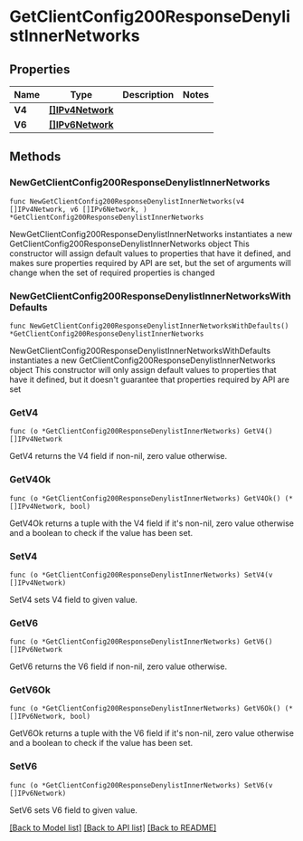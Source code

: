# GetClientConfig200ResponseDenylistInnerNetworks

## Properties

Name | Type | Description | Notes
------------ | ------------- | ------------- | -------------
**V4** | [**[]IPv4Network**](IPv4Network.md) |  | 
**V6** | [**[]IPv6Network**](IPv6Network.md) |  | 

## Methods

### NewGetClientConfig200ResponseDenylistInnerNetworks

`func NewGetClientConfig200ResponseDenylistInnerNetworks(v4 []IPv4Network, v6 []IPv6Network, ) *GetClientConfig200ResponseDenylistInnerNetworks`

NewGetClientConfig200ResponseDenylistInnerNetworks instantiates a new GetClientConfig200ResponseDenylistInnerNetworks object
This constructor will assign default values to properties that have it defined,
and makes sure properties required by API are set, but the set of arguments
will change when the set of required properties is changed

### NewGetClientConfig200ResponseDenylistInnerNetworksWithDefaults

`func NewGetClientConfig200ResponseDenylistInnerNetworksWithDefaults() *GetClientConfig200ResponseDenylistInnerNetworks`

NewGetClientConfig200ResponseDenylistInnerNetworksWithDefaults instantiates a new GetClientConfig200ResponseDenylistInnerNetworks object
This constructor will only assign default values to properties that have it defined,
but it doesn't guarantee that properties required by API are set

### GetV4

`func (o *GetClientConfig200ResponseDenylistInnerNetworks) GetV4() []IPv4Network`

GetV4 returns the V4 field if non-nil, zero value otherwise.

### GetV4Ok

`func (o *GetClientConfig200ResponseDenylistInnerNetworks) GetV4Ok() (*[]IPv4Network, bool)`

GetV4Ok returns a tuple with the V4 field if it's non-nil, zero value otherwise
and a boolean to check if the value has been set.

### SetV4

`func (o *GetClientConfig200ResponseDenylistInnerNetworks) SetV4(v []IPv4Network)`

SetV4 sets V4 field to given value.


### GetV6

`func (o *GetClientConfig200ResponseDenylistInnerNetworks) GetV6() []IPv6Network`

GetV6 returns the V6 field if non-nil, zero value otherwise.

### GetV6Ok

`func (o *GetClientConfig200ResponseDenylistInnerNetworks) GetV6Ok() (*[]IPv6Network, bool)`

GetV6Ok returns a tuple with the V6 field if it's non-nil, zero value otherwise
and a boolean to check if the value has been set.

### SetV6

`func (o *GetClientConfig200ResponseDenylistInnerNetworks) SetV6(v []IPv6Network)`

SetV6 sets V6 field to given value.



[[Back to Model list]](../README.md#documentation-for-models) [[Back to API list]](../README.md#documentation-for-api-endpoints) [[Back to README]](../README.md)


